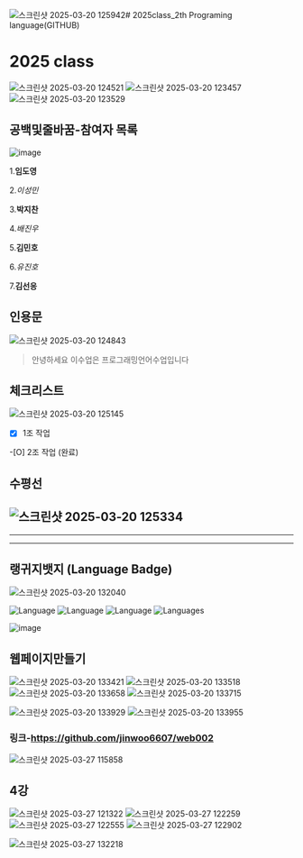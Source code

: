 ![스크린샷 2025-03-20 125942](https://github.com/user-attachments/assets/131be4d4-9219-4681-b567-498ddfa0cd5e)# 2025class_2th Programing language(GITHUB)

# 2025 class 
![스크린샷 2025-03-20 124521](https://github.com/user-attachments/assets/07d4d762-4d95-4fbb-b821-a1483111d4a0)
![스크린샷 2025-03-20 123457](https://github.com/user-attachments/assets/eed166e2-8ff3-455d-bf42-e3d53aa32a08)
![스크린샷 2025-03-20 123529](https://github.com/user-attachments/assets/247797fa-36d6-4017-ae03-074ea7f7f86b)









## 공백및줄바꿈-참여자 목록
![image](https://github.com/user-attachments/assets/06d30201-269e-4d93-ad2d-a85d0f139430)


1.**임도영**  

2._이성민_  

3.**박지찬**  

4._배진우_  

5.**김민호**  

6._유진호_

7.**김선응**










## 인용문
![스크린샷 2025-03-20 124843](https://github.com/user-attachments/assets/613a36fd-3350-4830-8b6f-9f3eaf65e733)


>안녕하세요 이수업은 프로그래밍언어수업입니다









## 체크리스트
![스크린샷 2025-03-20 125145](https://github.com/user-attachments/assets/e175de90-95f0-40e7-bcf0-e18b08ff9654)  

-[X] 1조 작업  

-[O] 2조 작업 (완료)  












## 수평선
![스크린샷 2025-03-20 125334](https://github.com/user-attachments/assets/a650265e-0cc2-4416-a2de-f76fed62988c)
-----------------------------------------
**************************************************
_______________________________________________

## 랭귀지뱃지 (Language Badge)
![스크린샷 2025-03-20 132040](https://github.com/user-attachments/assets/20b0e726-394a-471b-b742-26302e494435)


![Language](https://img.shields.io/github/languages/top/octocat/Hello-World)
![Language](https://img.shields.io/github/languages/top/octocat/Hello-World?style=plastic)
![Language](https://img.shields.io/github/languages/top/octocat/Hello-World?style=flat&color=blue)
![Languages](https://img.shields.io/github/languages/count/octocat/Hello-World)

![image](https://github.com/user-attachments/assets/7b66a586-f5a2-4c3f-8e1b-e841c6a96920)

## 웹페이지만들기
![스크린샷 2025-03-20 133421](https://github.com/user-attachments/assets/22ad9ec6-52df-4fa8-bd4b-78a24b865459)
![스크린샷 2025-03-20 133518](https://github.com/user-attachments/assets/fc4b281d-c6ac-473b-983f-948782e06ed1)
![스크린샷 2025-03-20 133658](https://github.com/user-attachments/assets/b3b446e4-1b52-4a86-a3ec-46ba6b3236ab)
![스크린샷 2025-03-20 133715](https://github.com/user-attachments/assets/05048f40-0a4b-4fbf-a580-94bf440ce381)

![스크린샷 2025-03-20 133929](https://github.com/user-attachments/assets/69a10a30-6aa0-4841-bd11-5eb7adf69f80)
![스크린샷 2025-03-20 133955](https://github.com/user-attachments/assets/a7cc2d12-394f-468c-96c7-e31afb8f1de6)

### 링크-https://github.com/jinwoo6607/web002
![스크린샷 2025-03-27 115858](https://github.com/user-attachments/assets/b16ec6ae-6bb5-448d-b2c5-229c08766cd7)

## 4강
![스크린샷 2025-03-27 121322](https://github.com/user-attachments/assets/d7689304-924d-42f3-b6af-451f5857767b)
![스크린샷 2025-03-27 122259](https://github.com/user-attachments/assets/e8c7f157-c522-48c5-a4cb-00252323d865)
![스크린샷 2025-03-27 122555](https://github.com/user-attachments/assets/72c9227d-e7d2-465d-96d6-372f19f4f731)
![스크린샷 2025-03-27 122902](https://github.com/user-attachments/assets/f5752ae0-923d-4560-b84f-54319a7192a9)

![스크린샷 2025-03-27 132218](https://github.com/user-attachments/assets/3aed1656-e06a-4679-9396-dc71084435d9)

